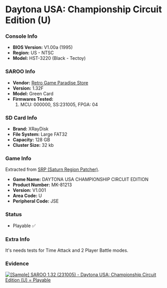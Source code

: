 # Daytona USA: Championship Circuit Edition (U)

### Console Info

- <b>BIOS Version:</b> V1.00a (1995)
- <b>Region:</b> US - NTSC
- <b>Model:</b> HST-3220 (Black - Tectoy)

### SAROO Info

- <b>Vendor:</b> [Retro Game Paradise Store](https://s.click.aliexpress.com/e/_DlCqvfB)
- <b>Version:</b> 1.32F
- <b>Model:</b> Green Card
- <b>Firmwares Tested:</b>
  1. MCU: 000000, SS:231005, FPGA: 04

### SD Card Info

- <b>Brand:</b> XRayDisk
- <b>File System:</b> Large FAT32
- <b>Capacity:</b> 128 GB
- <b>Cluster Size:</b> 32 kb

### Game Info

Extracted from [SRP (Saturn Region Patcher)](https://segaxtreme.net/resources/saturn-region-patcher.81/download).

- <b>Game Name:</b> DAYTONA USA CHAMPIONSHIP CIRCUIT EDITION
- <b>Product Number:</b> MK-81213
- <b>Version:</b> V1.001
- <b>Area Code:</b> U
- <b>Peripheral Code:</b> JSE

### Status

- Playable :white_check_mark:

### Extra Info

It's needs tests for Time Attack and 2 Player Battle modes.

### Evidence

[![[Sample] SAROO 1.32 (231005) - Daytona USA: Championship Circuit Edition (U) = Playable](https://img.youtube.com/vi/KcfRKETQyxI/0.jpg)](https://www.youtube.com/watch?v=KcfRKETQyxI)
